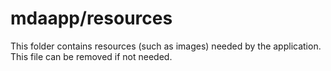 # mdaapp/resources

This folder contains resources (such as images) needed by the application. This file can
be removed if not needed.
